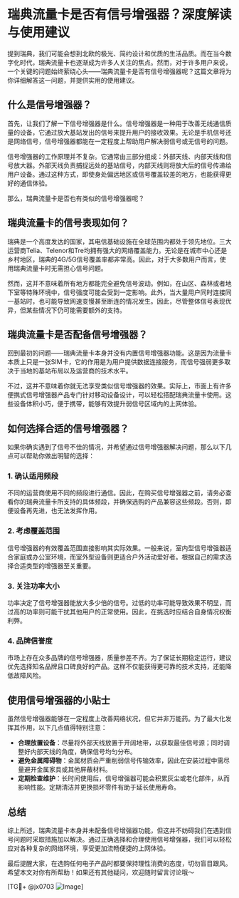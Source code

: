 # 瑞典流量卡是否有信号增强器？深度解读与使用建议

提到瑞典，我们可能会想到北欧的极光、简约设计和优质的生活品质。而在当今数字化时代，瑞典流量卡也逐渐成为许多人关注的焦点。然而，对于许多用户来说，一个关键的问题始终萦绕心头——瑞典流量卡是否有信号增强器呢？这篇文章将为你详细解答这一问题，并提供实用的使用建议。

## 什么是信号增强器？

首先，让我们了解一下信号增强器是什么。信号增强器是一种用于改善无线通信质量的设备，它通过放大基站发出的信号来提升用户的接收效果。无论是手机信号还是网络信号，信号增强器都能在一定程度上帮助用户解决弱信号或无信号的问题。

信号增强器的工作原理并不复杂。它通常由三部分组成：外部天线、内部天线和信号放大器。外部天线负责捕捉远处的基站信号，内部天线则将放大后的信号传递给用户设备。通过这种方式，即使身处偏远地区或信号覆盖较差的地方，也能获得更好的通信体验。

那么，瑞典流量卡是否也有类似的信号增强器呢？

## 瑞典流量卡的信号表现如何？

瑞典是一个高度发达的国家，其电信基础设施在全球范围内都处于领先地位。三大运营商Telia、Telenor和Tre均拥有强大的网络覆盖能力。无论是在城市中心还是乡村地区，瑞典的4G/5G信号覆盖率都非常高。因此，对于大多数用户而言，使用瑞典流量卡时无需担心信号问题。

然而，这并不意味着所有地方都能完全避免信号波动。例如，在山区、森林或者地下室等特殊环境中，信号强度可能会受到一定影响。此外，当大量用户同时连接同一基站时，也可能导致网速变慢甚至断连的情况发生。因此，尽管整体信号表现优异，但某些情况下仍可能需要额外的支持。

## 瑞典流量卡是否配备信号增强器？

回到最初的问题——瑞典流量卡本身并没有内置信号增强器功能。这是因为流量卡本质上只是一张SIM卡，它的作用是为用户提供数据连接服务，而信号强弱更多取决于当地的基站布局以及运营商的技术水平。

不过，这并不意味着你就无法享受类似信号增强器的效果。实际上，市面上有许多便携式信号增强器产品专门针对移动设备设计，可以轻松搭配瑞典流量卡使用。这些设备体积小巧，便于携带，能够有效提升弱信号区域内的上网体验。

## 如何选择合适的信号增强器？

如果你确实遇到了信号不佳的情况，并希望通过信号增强器解决问题，那么以下几点可以帮助你做出明智的选择：

### 1. **确认适用频段**
   不同的运营商使用不同的频段进行通信。因此，在购买信号增强器之前，请务必查看你的瑞典流量卡所支持的具体频段，并确保选购的产品兼容这些频段。否则，即便设备再先进，也无法发挥作用。

### 2. **考虑覆盖范围**
   信号增强器的有效覆盖范围直接影响其实际效果。一般来说，室内型信号增强器适合家庭或办公室环境，而室外型设备则更适合户外活动爱好者。根据自己的需求选择合适类型的增强器至关重要。

### 3. **关注功率大小**
   功率决定了信号增强器能放大多少倍的信号。过低的功率可能导致效果不明显，而过高的功率则可能干扰其他用户的正常使用。因此，在挑选时应结合自身情况权衡利弊。

### 4. **品牌信誉度**
   市场上存在众多品牌的信号增强器，质量参差不齐。为了保证长期稳定运行，建议优先选择知名品牌且口碑良好的产品。这样不仅能获得更可靠的技术支持，还能降低故障风险。

## 使用信号增强器的小贴士

虽然信号增强器能够在一定程度上改善网络状况，但它并非万能药。为了最大化发挥其作用，以下几点值得特别注意：

- **合理放置设备**：尽量将外部天线放置于开阔地带，以获取最佳信号源；同时调整好内部天线的角度，确保信号均匀分布。
- **避免金属障碍物**：金属材质会严重削弱信号传输效率，因此在安装过程中需尽量避开金属家具或其他屏蔽材料。
- **定期检查维护**：长时间使用后，信号增强器可能会积累灰尘或老化部件，从而影响性能。定期清洁并更换损坏零件有助于延长使用寿命。

## 总结

综上所述，瑞典流量卡本身并未配备信号增强器功能，但这并不妨碍我们在遇到信号问题时采取措施加以解决。通过正确选择和合理使用信号增强器，我们可以轻松应对各种复杂的网络环境，享受更加流畅便捷的上网体验。

最后提醒大家，在选购任何电子产品时都要保持理性消费的态度，切勿盲目跟风。希望本文对你有所帮助！如果还有其他疑问，欢迎随时留言讨论哦～

[TG💪+ @jx0703 ![Image](https://github.com/user-attachments/assets/dbca1d08-cadb-493c-b0ec-ad6f7a83f270)]